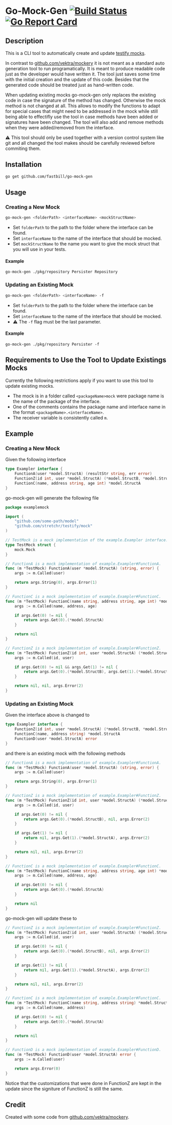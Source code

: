 # Go-Mock-Gen [![Build Status](https://travis-ci.com/fastbill/go-mock-gen.svg?branch=master)](https://travis-ci.com/fastbill/go-mock-gen) [![Go Report Card](https://goreportcard.com/badge/github.com/fastbill/go-mock-gen)](https://goreportcard.com/report/github.com/fastbill/go-mock-gen)

## Description
This is a CLI tool to automatically create and update [testify mocks](https://github.com/stretchr/testify#mock-package).

In contrast to [github.com/vektra/mockery](https://github.com/vektra/mockery) it is not meant as a standard auto generation tool to run programatically. It is meant to produce readable code just as the developer would have written it. The tool just saves some time with the initial creation and the update of this code. Besides that the generated code should be treated just as hand-written code.

When updating existing mocks go-mock-gen only replaces the existing code in case the signature of the method has changed. Otherwise the mock method is not changed at all. This allows to modify the functions to adapt for special cases that might need to be addressed in the mock while still being able to effectifly use the tool in case methods have been added or signatures have been changed. The tool will also add and remove methods when they were added/removed from the interface.

⚠️ This tool should only be used together with a version control system like git and all changed the tool makes should be carefully reviewed before commiting them.

## Installation
```bash
go get github.com/fastbill/go-mock-gen
```

## Usage
### Creating a New Mock
```bash
go-mock-gen <folderPath> <interfaceName> <mockStructName>
```
* Set `folderPath` to the path to the folder where the interface can be found.
* Set `interfaceName` to the name of the interface that should be mocked.
* Set `mockStructName` to the name you want to give the mock struct that you will use in your tests.

#### Example
```
go-mock-gen ./pkg/repository Persister Repository
```

### Updating an Existing Mock
```bash
go-mock-gen <folderPath> <interfaceName> -f
```
* Set `folderPath` to the path to the folder where the interface can be found.
* Set `interfaceName` to the name of the interface that should be mocked.
* ⚠️ The `-f` flag must be the last parameter.

#### Example
```
go-mock-gen ./pkg/repository Persister -f
```

## Requirements to Use the Tool to Update Existings Mocks
Currently the following restrictions apply if you want to use this tool to update existing mocks.

* The mock is in a folder called `<packageName>mock` were package name is the name of the package of the interface.
* One of the comments contains the package name and interface name in the format `<packageName>.<interfaceName>`.
* The receiver variable is consistently called `m`.

## Example
### Creating a New Mock
Given the following interface
```go
type Exampler interface {
	FunctionA(user *model.StructA) (resultStr string, err error)
	FunctionZ(id int, user *model.StructA) (*model.StructB, *model.StructA, error)
	FunctionC(name, address string, age int) *model.StructA
}
```
go-mock-gen will generate the following file
```go
package examplemock

import (
	"github.com/some-path/model"
	"github.com/stretchr/testify/mock"
)

// TestMock is a mock implementation of the example.Exampler interface.
type TestMock struct {
	mock.Mock
}

// FunctionA is a mock implementation of example.Exampler#FunctionA.
func (m *TestMock) FunctionA(user *model.StructA) (string, error) {
	args := m.Called(user)

	return args.String(0), args.Error(1)
}

// FunctionC is a mock implementation of example.Exampler#FunctionC.
func (m *TestMock) FunctionC(name string, address string, age int) *model.StructA {
	args := m.Called(name, address, age)

	if args.Get(0) != nil {
		return args.Get(0).(*model.StructA)
	}

	return nil
}

// FunctionZ is a mock implementation of example.Exampler#FunctionZ.
func (m *TestMock) FunctionZ(id int, user *model.StructA) (*model.StructB, *model.StructA, error) {
	args := m.Called(id, user)

	if args.Get(0) != nil && args.Get(1) != nil {
		return args.Get(0).(*model.StructB), args.Get(1).(*model.StructA), args.Error(2)
	}

	return nil, nil, args.Error(2)
}

```

### Updating an Existing Mock
Given the interface above is changed to
```go
type Exampler interface {
	FunctionZ(id int, user *model.StructA) (*model.StructB, *model.StructA, error)
	FunctionC(name, address string) *model.StructA
	FunctionD(user *model.StructA) error
}
```
and there is an existing mock with the following methods
```go
// FunctionA is a mock implementation of example.Exampler#FunctionA.
func (m *TestMock) FunctionA(user *model.StructA) (string, error) {
	args := m.Called(user)

	return args.String(0), args.Error(1)
}

// FunctionZ is a mock implementation of example.Exampler#FunctionZ.
func (m *TestMock) FunctionZ(id int, user *model.StructA) (*model.StructB, *model.StructA, error) {
	args := m.Called(id, user)

	if args.Get(0) != nil {
		return args.Get(0).(*model.StructB), nil, args.Error(2)
	}

	if args.Get(1) != nil {
		return nil, args.Get(1).(*model.StructA), args.Error(2)
	}

	return nil, nil, args.Error(2)
}

// FunctionC is a mock implementation of example.Exampler#FunctionC.
func (m *TestMock) FunctionC(name string, address string, age int) *model.StructA {
	args := m.Called(name, address, age)

	if args.Get(0) != nil {
		return args.Get(0).(*model.StructA)
	}

	return nil
}
```
go-mock-gen will update these to
```go
// FunctionZ is a mock implementation of example.Exampler#FunctionZ.
func (m *TestMock) FunctionZ(id int, user *model.StructA) (*model.StructB, *model.StructA, error) {
	args := m.Called(id, user)

	if args.Get(0) != nil {
		return args.Get(0).(*model.StructB), nil, args.Error(2)
	}

	if args.Get(1) != nil {
		return nil, args.Get(1).(*model.StructA), args.Error(2)
	}

	return nil, nil, args.Error(2)
}

// FunctionC is a mock implementation of example.Exampler#FunctionC.
func (m *TestMock) FunctionC(name string, address string) *model.StructA {
	args := m.Called(name, address)

	if args.Get(0) != nil {
		return args.Get(0).(*model.StructA)
	}

	return nil
}

// FunctionD is a mock implementation of example.Exampler#FunctionD.
func (m *TestMock) FunctionD(user *model.StructA) error {
	args := m.Called(user)

	return args.Error(0)
}
```
Notice that the customizations that were done in FunctionZ are kept in the update since the signiture of FunctionZ is still the same.

## Credit
Created with some code from [github.com/vektra/mockery](https://github.com/vektra/mockery).
